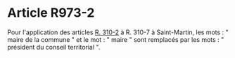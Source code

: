 # Article R973-2

<p>Pour l'application des articles <a href='/affichCodeArticle.do?cidTexte=LEGITEXT000005634379&idArticle=LEGIARTI000029044036&dateTexte=&categorieLien=id' title='Code de commerce - art. R310-2 (VD)'>R. 310-2</a> à R. 310-7 à Saint-Martin, les mots : " maire de la commune " et le mot : " maire " sont remplacés par les mots : " président du conseil territorial ".</p>